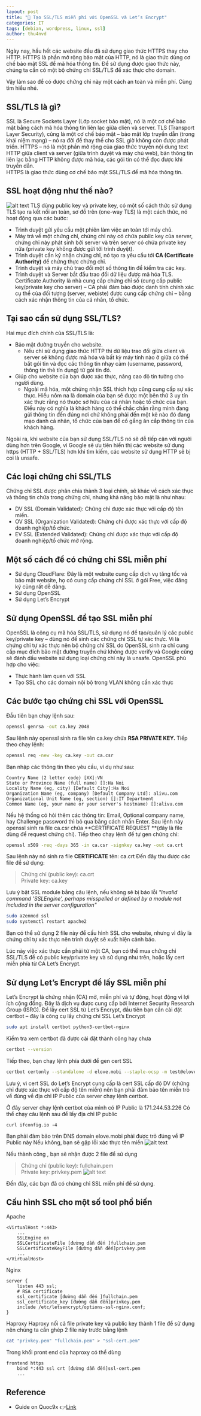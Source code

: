 ```yaml
---
layout: post
title: "🎸 Tạo SSL/TLS miễn phí với OpenSSL và Let’s Encrypt"
categories: IT
tags: [debian, wordpress, linux, ssl]
author: thu4nvd
---
```


Ngày nay, hầu hết các website đều đã sử dụng giao thức HTTPS thay cho HTTP. HTTPS là phần mở rộng bảo mật của HTTP, nó là giao thức dùng cơ chế bảo mật SSL để mã hóa thông tin.
Để sử dụng được giao thức này, chúng ta cần có một bộ chứng chỉ SSL/TLS để xác thực cho domain. 

Vậy làm sao để có được chứng chỉ này một cách an toàn và miễn phí.
Cùng tìm hiểu nhé.

## SSL/TLS là gì?
SSL là Secure Sockets Layer (Lớp socket bảo mật), nó là một cơ chế bảo mật bằng cách mã hóa thông tin liên lạc giữa clien và server.
TLS (Transport Layer Security), cũng là một cơ chế bảo mật – bảo mật lớp truyền dẫn (trong khái niệm mạng) – nó ra đời để thay thế cho SSL giờ không còn được phát triển.
HTTPS – nó là một phần mở rộng của giao thức truyền nội dung text HTTP giữa client và server (giữa trình duyệt và máy chủ web), bản thông tin liên lạc bằng HTTP không được mã hóa, các gói tin có thể đọc được khi truyền dẫn.   
HTTPS là giao thức dùng cơ chế bảo mật SSL/TLS để mã hóa thông tin.

## SSL hoạt động như thế nào?

![alt text](../../assets/2023/02/ssl-handshake.jpg)
TLS dùng public key và private key, có một số cách thức sử dụng TLS tạo ra kết nối an toàn, sơ đồ trên (one-way TLS) là một cách thức, nó hoạt động qua các bước:
- Trình duyệt gửi yêu cầu một phiên làm việc an toàn tới máy chủ.
- Máy trả về một chứng chỉ, chứng chỉ này có chứa public key của server, chứng chỉ này phát sinh bởi server và trên server có chứa private key nữa (private key không được gửi tới trình duyệt).
- Trình duyệt cần ký nhận chứng chỉ, nó tạo ra yêu cầu tới **CA (Certificate Authority)** để chứng thực chứng chỉ.
- Trình duyệt và máy chủ trao đổi một số thông tin để kiểm tra các key.
- Trình duyệt và Server bắt đầu trao đổi dữ liệu được mã hóa TLS.
Certificate Authority là nhà cung cấp chứng chỉ số (cung cấp public key/private key cho server) – CA phải đảm bảo được danh tính chính xác cụ thể của đối tượng (server, webiste) được cung cấp chứng chỉ – bằng cách xác nhận thông tin của cá nhân, tổ chức.

## Tại sao cần sử dụng SSL/TLS?

Hai mục đích chính của SSL/TLS là:
- Bảo mật đường truyền cho website.   
  * Nếu chỉ sử dụng giao thức HTTP thì dữ liệu trao đổi giữa client và server sẽ không được mã hóa và bất kỳ máy tính nào ở giữa có thể bắt gói tin và đọc các thông tin nhạy cảm (username, password, thông tin thẻ tín dụng) từ gói tin đó.
- Giúp cho website của bạn được xác thực, nâng cao độ tin tưởng cho người dùng.
  * Ngoài mã hóa, một chứng nhận SSL thích hợp cũng cung cấp sự xác thực. Hiểu nôm na là domain của bạn sẽ được một bên thứ 3 uy tín xác thực rằng nó thuộc sở hữu của cá nhân hoặc tổ chức của bạn. Điều này có nghĩa là khách hàng có thể chắc chắn rằng mình đang gửi thông tin đến đúng nơi chứ không phải đến một kẻ nào đó đang mạo danh cá nhân, tổ chức của bạn để cố gắng ăn cắp thông tin của khách hàng.  
  
Ngoài ra, khi website của bạn sử dụng SSL/TLS nó sẽ dễ tiếp cận với người dùng hơn trên Google, vì Google sẽ ưu tiên hiển thị các website sử dụng https (HTTP + SSL/TLS) hơn khi tìm kiếm, các website sử dụng HTTP sẽ bị coi là unsafe.


## Các loại chứng chỉ SSL/TLS
Chứng chỉ SSL được phân chia thành 3 loại chính, sẽ khác về cách xác thực và thông tin chứa trong chứng chỉ, nhưng khả năng bảo mật là như nhau:
- DV SSL (Domain Validated): Chứng chỉ được xác thực với cấp độ tên miền.
- OV SSL (Organization Validated): Chứng chỉ được xác thực với cấp độ doanh nghiệp/tổ chức.
- EV SSL (Extended Validated): Chứng chỉ được xác thực với cấp độ doanh nghiệp/tổ chức mở rộng.


## Một số cách để có chứng chỉ SSL miễn phí
- Sử dụng CloudFlare: Đây là một website cung cấp dịch vụ tăng tốc và bảo mật website, họ có cung cấp chứng chỉ SSL ở gói Free, việc đăng ký cũng rất dễ dàng.
- Sử dụng OpenSSL
- Sử dụng Let’s Encrypt

## Sử dụng OpenSSL để tạo SSL miễn phí

OpenSSL là công cụ mã hóa SSL/TLS, sử dụng nó để tạo/quản lý các public key/private key – dùng nó để sinh các chứng chỉ SSL tự xác thực.
Vì là chứng chỉ tự xác thực nên bộ chứng chỉ SSL do OpenSSL sinh ra chỉ cung cấp mục đích bảo mật đường truyền chứ không được verify và Google cũng sẽ đánh dấu website sử dụng loại chứng chỉ này là unsafe.
OpenSSL phù hợp cho việc:
- Thực hành làm quen với SSL
- Tạo SSL cho các domain nội bộ trong VLAN không cần xác thực

## Các bước tạo chứng chỉ SSL với OpenSSL

Đầu tiên bạn chạy lệnh sau:
```bash
openssl genrsa -out ca.key 2048
```
Sau lệnh này openssl sinh ra file tên ca.key chứa **RSA PRIVATE KEY.**
Tiếp theo chạy lệnh:
```bash
openssl req -new -key ca.key -out ca.csr
```
Bạn nhập các thông tin theo yêu cầu, ví dụ như sau:
```
Country Name (2 letter code) [XX]:VN
State or Province Name (full name) []:Ha Noi
Locality Name (eg, city) [Default City]:Ha Noi
Organization Name (eg, company) [Default Company Ltd]: alivu.com
Organizational Unit Name (eg, section) []:IT Department
Common Name (eg, your name or your server's hostname) []:alivu.com
```
Nếu hệ thống có hỏi thêm các thông tin: Email, Optional company name, hay Challenge password thì bỏ qua bằng cách nhấn Enter.
Sau lệnh này openssl sinh ra file ca.csr chứa **CERTIFICATE REQUEST **(đây là file dùng để request chứng chỉ).
Tiếp theo chạy lệnh để tự gen chứng chỉ:
```bash
openssl x509 -req -days 365 -in ca.csr -signkey ca.key -out ca.crt
```
Sau lệnh này nó sinh ra file **CERTIFICATE** tên: ca.crt
Đến đây thu được các file để sử dụng:
> Chứng chỉ (public key): ca.crt  
> Private key: ca.key

Lưu ý bật SSL module bằng câu lệnh, nếu không sẽ bị báo lỗi _"Invalid command 'SSLEngine', perhaps misspelled or defined by a module not included in the server configuration"_
```bash
sudo a2enmod ssl
sudo systemctl restart apache2 
```
Bạn có thể sử dụng 2 file này để cấu hình SSL cho website, nhưng vì đây là chứng chỉ tự xác thực nên trình duyệt sẽ xuất hiện cảnh báo.

Lúc này việc xác thực cần phải từ một CA, bạn có thể mua chứng chỉ SSL/TLS để có public key/private key và sử dụng như trên, hoặc lấy cert miễn phía từ CA Let’s Encrypt.

## Sử dụng Let’s Encrypt để lấy SSL miễn phí

Let’s Encrypt là chứng nhận (CA) mở, miễn phí và tự động, hoạt động vì lợi ích cộng đồng. Đây là dịch vụ được cung cấp bởi Internet Security Research Group (ISRG).
Để lấy cert SSL từ Let’s Encrypt, đầu tiên bạn cần cài đặt certbot – đây là công cụ lấy chứng chỉ SSL Let’s Encrypt
```bash
sudo apt install certbot python3-certbot-nginx
```
Kiểm tra xem certbot đã được cài đặt thành công hay chưa
```bash
certbot --version
```
Tiếp theo, bạn chạy lệnh phía dưới để gen cert SSL
```bash
certbot certonly --standalone -d elove.mobi --staple-ocsp -m test@elove.mobi --agree-tos
```
Lưu ý, vì cert SSL do Let’s Encrypt cung cấp là cert SSL cấp độ DV (chứng chỉ được xác thực với cấp độ tên miền) nên bạn phải đảm bảo tên miền trỏ về đúng về địa chỉ IP Public của server chạy lệnh certbot.

Ở đây server chạy lệnh certbot của mình có IP Public là 171.244.53.226
Có thể chạy câu lệnh sau để lấy địa chỉ IP public
```
curl ifconfig.io -4
```
Bạn phải đảm bảo trên DNS domain elove.mobi phải được trỏ đúng về IP Public này
Nếu không, bạn sẽ gặp lỗi xác thực tên miền
![alt text](/assets/2023/02/ssl-with-openssl-letsencrypt-output-2.png)

Nếu thành công , bạn sẽ nhận được 2 file để sử dụng
>    Chứng chỉ (public key): fullchain.pem  
>    Private key: privkey.pem
![alt text](/assets/2023/02/ssl-with-openssl-letsencrypt-output-1.jpg)

Đến đây, các bạn đã có chứng chỉ SSL miễn phí để sử dụng.

## Cấu hình SSL cho một số tool phổ biến

Apache
```
<VirtualHost *:443>
    ...
    SSLEngine on
    SSLCertificateFile [đường dẫn đến ]fullchain.pem
    SSLCertificateKeyFile [đường dẫn đến]privkey.pem
    ...
</VirtualHost>
```

Nginx
```
server {
    listen 443 ssl;
    # RSA certificate
    ssl_certificate [đường dẫn đến ]fullchain.pem
    ssl_certificate_key [đường dẫn đến]privkey.pem
    include /etc/letsencrypt/options-ssl-nginx.conf;
}
```
Haproxy
Haproxy nối cả file private key và public key thành 1 file để sử dụng nên chúng ta cần ghép 2 file này trước bằng lệnh
```bash
cat "privkey.pem" "fullchain.pem" > "ssl-cert.pem"
```
Trong khối pront end của haproxy có thể dùng
```
frontend https
    bind *:443 ssl crt [đường dẫn đến]ssl-cert.pem
    ...
```

## Reference

- Guide on Quoc9x 👉[Link](https://quoc9x.com/2023/04/20/huong-dan-tao-ssl-tls-mien-phi-voi-openssl-va-lets-encrypt/)
